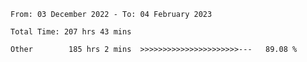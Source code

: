 <!--START_SECTION:waka-->

```text
From: 03 December 2022 - To: 04 February 2023

Total Time: 207 hrs 43 mins

Other        185 hrs 2 mins  >>>>>>>>>>>>>>>>>>>>>>---   89.08 %
```

<!--END_SECTION:waka-->